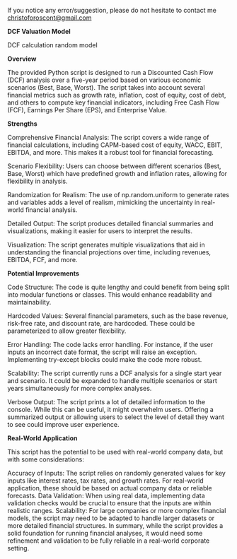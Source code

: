 If you notice any error/suggestion, please do not hesitate to contact me christoforoscont@gmail.com

**DCF Valuation Model**

DCF calculation random model

**Overview**

The provided Python script is designed to run a Discounted Cash Flow (DCF) analysis over a five-year period based on various economic scenarios (Best, Base, Worst). The script takes into account several financial metrics such as growth rate, inflation, cost of equity, cost of debt, and others to compute key financial indicators, including Free Cash Flow (FCF),    Earnings Per Share (EPS), and Enterprise Value.

**Strengths**
 
  Comprehensive Financial Analysis: The script covers a wide range of financial calculations, including CAPM-based cost of equity, WACC, EBIT, EBITDA, and more. This makes it a robust tool for financial forecasting.

  Scenario Flexibility: Users can choose between different scenarios (Best, Base, Worst) which have predefined growth and inflation rates, allowing for flexibility in analysis.

  Randomization for Realism: The use of np.random.uniform to generate rates and variables adds a level of realism, mimicking the uncertainty in real-world financial analysis.

  Detailed Output: The script produces detailed financial summaries and visualizations, making it easier for users to interpret the results.

  Visualization: The script generates multiple visualizations that aid in understanding the financial projections over time, including revenues, EBITDA, FCF, and more.

**Potential Improvements**

  Code Structure: The code is quite lengthy and could benefit from being split into modular functions or classes. This would enhance readability and maintainability.

  Hardcoded Values: Several financial parameters, such as the base revenue, risk-free rate, and discount rate, are hardcoded. These could be parameterized to allow greater flexibility.

  Error Handling: The code lacks error handling. For instance, if the user inputs an incorrect date format, the script will raise an exception. Implementing try-except blocks could make the code more robust.

  Scalability: The script currently runs a DCF analysis for a single start year and scenario. It could be expanded to handle multiple scenarios or start years simultaneously for more complex analyses.

  Verbose Output: The script prints a lot of detailed information to the console. While this can be useful, it might overwhelm users. Offering a summarized output or allowing users to select the level of detail they want to see could improve user experience.

**Real-World Application**
 
  This script has the potential to be used with real-world company data, but with some considerations:

  Accuracy of Inputs: The script relies on randomly generated values for key inputs like interest rates, tax rates, and growth rates. For real-world application, these should be based on actual company data or reliable forecasts.
  Data Validation: When using real data, implementing data validation checks would be crucial to ensure that the inputs are within realistic ranges.
  Scalability: For large companies or more complex financial models, the script may need to be adapted to handle larger datasets or more detailed financial structures.
  In summary, while the script provides a solid foundation for running financial analyses, it would need some refinement and validation to be fully reliable in a real-world corporate setting.
